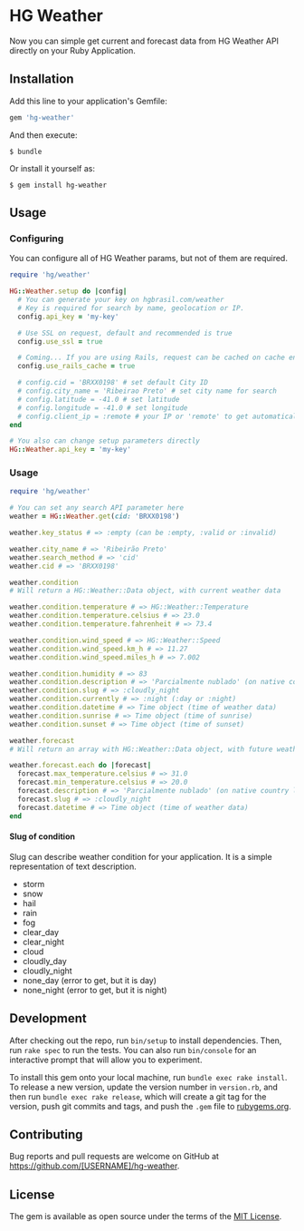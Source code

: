 # HG Weather

Now you can simple get current and forecast data from HG Weather API directly on your Ruby Application.

## Installation

Add this line to your application's Gemfile:

```ruby
gem 'hg-weather'
```

And then execute:

    $ bundle

Or install it yourself as:

    $ gem install hg-weather

## Usage

### Configuring

You can configure all of HG Weather params, but not of them are required.

```ruby
require 'hg/weather'

HG::Weather.setup do |config|
  # You can generate your key on hgbrasil.com/weather
  # Key is required for search by name, geolocation or IP.
  config.api_key = 'my-key'

  # Use SSL on request, default and recommended is true
  config.use_ssl = true

  # Coming... If you are using Rails, request can be cached on cache engine
  config.use_rails_cache = true

  # config.cid = 'BRXX0198' # set default City ID
  # config.city_name = 'Ribeirao Preto' # set city name for search
  # config.latitude = -41.0 # set latitude
  # config.longitude = -41.0 # set longitude
  # config.client_ip = :remote # your IP or 'remote' to get automatically
end

# You also can change setup parameters directly
HG::Weather.api_key = 'my-key'
```

### Usage
```ruby
require 'hg/weather'

# You can set any search API parameter here
weather = HG::Weather.get(cid: 'BRXX0198')

weather.key_status # => :empty (can be :empty, :valid or :invalid)

weather.city_name # => 'Ribeirão Preto'
weather.search_method # => 'cid'
weather.cid # => 'BRXX0198'

weather.condition
# Will return a HG::Weather::Data object, with current weather data

weather.condition.temperature # => HG::Weather::Temperature
weather.condition.temperature.celsius # => 23.0
weather.condition.temperature.fahrenheit # => 73.4

weather.condition.wind_speed # => HG::Weather::Speed
weather.condition.wind_speed.km_h # => 11.27
weather.condition.wind_speed.miles_h # => 7.002

weather.condition.humidity # => 83
weather.condition.description # => 'Parcialmente nublado' (on native country location)
weather.condition.slug # => :cloudly_night
weather.condition.currently # => :night (:day or :night)
weather.condition.datetime # => Time object (time of weather data)
weather.condition.sunrise # => Time object (time of sunrise)
weather.condition.sunset # => Time object (time of sunset)

weather.forecast
# Will return an array with HG::Weather::Data object, with future weather conditions

weather.forecast.each do |forecast|
  forecast.max_temperature.celsius # => 31.0
  forecast.min_temperature.celsius # => 20.0
  forecast.description # => 'Parcialmente nublado' (on native country location)
  forecast.slug # => :cloudly_night
  forecast.datetime # => Time object (time of weather data)
end

```

#### Slug of condition

Slug can describe weather condition for your application. It is a simple representation of text description.

- storm
- snow
- hail
- rain
- fog
- clear_day
- clear_night
- cloud
- cloudly_day
- cloudly_night
- none_day (error to get, but it is day)
- none_night (error to get, but it is night)

## Development

After checking out the repo, run `bin/setup` to install dependencies. Then, run `rake spec` to run the tests. You can also run `bin/console` for an interactive prompt that will allow you to experiment.

To install this gem onto your local machine, run `bundle exec rake install`. To release a new version, update the version number in `version.rb`, and then run `bundle exec rake release`, which will create a git tag for the version, push git commits and tags, and push the `.gem` file to [rubygems.org](https://rubygems.org).

## Contributing

Bug reports and pull requests are welcome on GitHub at https://github.com/[USERNAME]/hg-weather.


## License

The gem is available as open source under the terms of the [MIT License](http://opensource.org/licenses/MIT).
